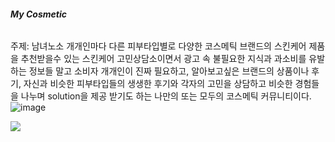 ###### ***My Cosmetic***
주제: 남녀노소 개개인마다 다른 피부타입별로 다양한 코스메틱 브랜드의 스킨케어 제품을 추천받을수 있는 스킨케어 고민상담소이면서 광고 속 불필요한 지식과 과소비를 유발하는 정보들 말고 소비자 개개인이 진짜 필요하고, 알아보고싶은 브랜드의 상품이나 후기, 자신과 비슷한 피부타입들의 생생한 후기와 각자의 고민을 상담하고 비슷한 경험들을 나누며 solution을 제공 받기도 하는 나만의 또는 모두의 코스메틱 커뮤니티이다.  
![image](https://user-images.githubusercontent.com/89372091/130537835-1f2aad06-83b1-458b-b452-3def9da10b38.png)

<image src="search.pstatic.net/common/?src=http%3A%2F%2Fshop1.phinf.naver.net%2F20210601_185%2F1622549002357WxgWE_JPEG%2F23684836045858687_527947691.jpg&type=sc960_832">
<!--
**gkflalee16/gkflalee16** is a ✨ _special_ ✨ repository because its `README.md` (this file) appears on your GitHub profile.

Here are some ideas to get you started:

- 🔭 I’m currently working on ...
- 🌱 I’m currently learning ...
- 👯 I’m looking to collaborate on ...
- 🤔 I’m looking for help with ...
- 💬 Ask me about ...
- 📫 How to reach me: ...
- 😄 Pronouns: ...
- ⚡ Fun fact: ...
-->
